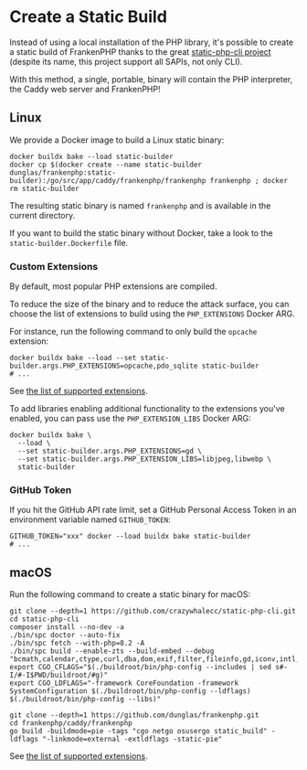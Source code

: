 # Create a Static Build

Instead of using a local installation of the PHP library,
it's possible to create a static build of FrankenPHP thanks to the great [static-php-cli project](https://github.com/crazywhalecc/static-php-cli) (despite its name, this project support all SAPIs, not only CLI).

With this method, a single, portable, binary will contain the PHP interpreter, the Caddy web server and FrankenPHP!

## Linux

We provide a Docker image to build a Linux static binary:

```console
docker buildx bake --load static-builder
docker cp $(docker create --name static-builder dunglas/frankenphp:static-builder):/go/src/app/caddy/frankenphp/frankenphp frankenphp ; docker rm static-builder
```

The resulting static binary is named `frankenphp` and is available in the current directory.

If you want to build the static binary without Docker, take a look to the `static-builder.Dockerfile` file.

### Custom Extensions

By default, most popular PHP extensions are compiled.

To reduce the size of the binary and to reduce the attack surface, you can choose the list of extensions to build using the `PHP_EXTENSIONS` Docker ARG.

For instance, run the following command to only build the `opcache` extension:

```console
docker buildx bake --load --set static-builder.args.PHP_EXTENSIONS=opcache,pdo_sqlite static-builder
# ...
```

See [the list of supported extensions](https://static-php.dev/en/guide/extensions.html).

To add libraries enabling additional functionality to the extensions you've enabled, you can pass use the `PHP_EXTENSION_LIBS` Docker ARG:

```console
docker buildx bake \
  --load \
  --set static-builder.args.PHP_EXTENSIONS=gd \
  --set static-builder.args.PHP_EXTENSION_LIBS=libjpeg,libwebp \
  static-builder
```

### GitHub Token

If you hit the GitHub API rate limit, set a GitHub Personal Access Token in an environment variable named `GITHUB_TOKEN`:

```console
GITHUB_TOKEN="xxx" docker --load buildx bake static-builder
# ...
```

## macOS

Run the following command to create a static binary for macOS:

```console
git clone --depth=1 https://github.com/crazywhalecc/static-php-cli.git
cd static-php-cli
composer install --no-dev -a
./bin/spc doctor --auto-fix
./bin/spc fetch --with-php=8.2 -A
./bin/spc build --enable-zts --build-embed --debug "bcmath,calendar,ctype,curl,dba,dom,exif,filter,fileinfo,gd,iconv,intl,mbstring,mbregex,mysqli,mysqlnd,opcache,openssl,pcntl,pdo,pdo_mysql,pdo_pgsql,pdo_sqlite,pgsql,phar,posix,readline,redis,session,simplexml,sockets,sqlite3,tokenizer,xml,xmlreader,xmlwriter,zip,zlib,apcu"
export CGO_CFLAGS="$(./buildroot/bin/php-config --includes | sed s#-I/#-I$PWD/buildroot/#g)"
export CGO_LDFLAGS="-framework CoreFoundation -framework SystemConfiguration $(./buildroot/bin/php-config --ldflags) $(./buildroot/bin/php-config --libs)"

git clone --depth=1 https://github.com/dunglas/frankenphp.git
cd frankenphp/caddy/frankenphp
go build -buildmode=pie -tags "cgo netgo osusergo static_build" -ldflags "-linkmode=external -extldflags -static-pie"
```

See [the list of supported extensions](https://static-php.dev/en/guide/extensions.html).
